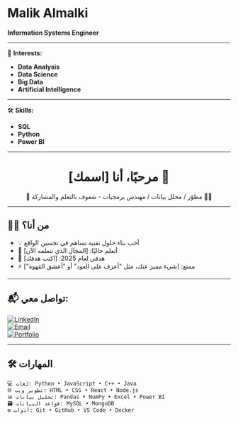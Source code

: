 # Malik Almalki

**Information Systems Engineer**

---

🎯 **Interests:** 
- **Data Analysis**
- **Data Science**
- **Big Data**
- **Artificial Intelligence** 

---

 🛠️ **Skills:**

- **SQL**
- **Python**
- **Power BI**

---

<h1 align="center">مرحبًا، أنا [اسمك] 👋</h1>
<p align="center">📍 مطوّر / محلل بيانات / مهندس برمجيات - شغوف بالتعلم والمشاركة 👨‍💻</p>

---

## 🧑‍💻 من أنا؟
- 💡 أحب بناء حلول تقنية تساهم في تحسين الواقع
- 🧠 أتعلم حاليًا: [المجال الذي تتعلمه الآن]
- 🎯 هدفي لعام 2025: [اكتب هدفك]
- ⚡ ممتع: [شيء مميز عنك، مثل "أعزف على العود" أو "أعشق القهوة"]

---

## 📬 تواصل معي:

[![LinkedIn](https://img.shields.io/badge/LinkedIn-blue?style=flat&logo=linkedin)](رابط_لينكدإن)  
[![Email](https://img.shields.io/badge/Email-D14836?style=flat&logo=gmail&logoColor=white)](mailto:بريدك@الإلكتروني)  
[![Portfolio](https://img.shields.io/badge/Portfolio-000000?style=flat&logo=About.me&logoColor=white)](رابط_موقعك_الشخصي)  

---

## 🛠️ المهارات

```bash
💻 لغات: Python • JavaScript • C++ • Java  
🌐 تطوير ويب: HTML • CSS • React • Node.js  
📊 تحليل بيانات: Pandas • NumPy • Excel • Power BI  
🗃️ قواعد البيانات: MySQL • MongoDB  
⚙️ أدوات: Git • GitHub • VS Code • Docker
